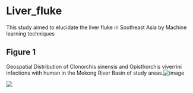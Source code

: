 # Liver_fluke
This study aimed to elucidate the  liver fluke in Southeast Asia by Machine learning techniques

## Figure 1 
Geospatial Distribution of Clonorchis sinensis and Opisthorchis viverrini infections with human in the Mekong River Basin of study areas.![image](https://github.com/jamesjin63/Liver_fluke/assets/16386940/db275919-8ecf-4734-b65d-9cd79332fb83)

![]((https://github.com/jamesjin63/Liver_fluke/blob/main/Fig1.png)https://github.com/jamesjin63/Liver_fluke/blob/main/Fig1.png)
